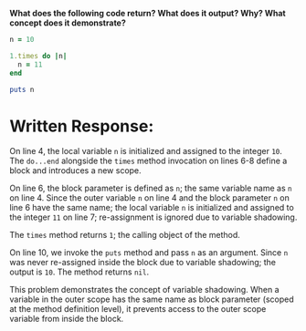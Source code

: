 **What does the following code return? What does it output? Why? What concept does it demonstrate?**

```ruby
n = 10

1.times do |n|
  n = 11
end

puts n
```

# Written Response:

On line 4, the local variable `n` is initialized and assigned to the integer `10`. The `do...end` alongside the `times` method invocation on lines 6-8 define a block and introduces a new scope. 

On line 6, the block parameter is defined as `n`; the same variable name as `n` on line 4. Since the outer variable `n` on line 4 and the block parameter `n` on line 6 have the same name; the local variable `n` is initialized and assigned to the integer `11` on line 7; re-assignment is ignored due to variable shadowing.

The `times` method returns `1`; the calling object of the method.

On line 10, we invoke the `puts` method and pass `n` as an argument. Since `n` was never re-assigned inside the block due to variable shadowing; the output is `10`. The method returns `nil`.

This problem demonstrates the concept of variable shadowing. When a variable in the outer scope has the same name as block parameter (scoped at the method definition level), it prevents access to the outer scope variable from inside the block.

